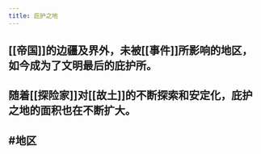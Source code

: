 ```yaml
---
title: 庇护之地
---
```


## [[帝国]]的边疆及界外，未被[[事件]]所影响的地区，如今成为了文明最后的庇护所。
## 随着[[探险家]]对[[故土]]的不断探索和安定化，庇护之地的面积也在不断扩大。
## #地区
